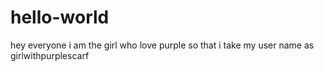 # hello-world
hey everyone i am the girl who love purple so that i take my user name as girlwithpurplescarf
